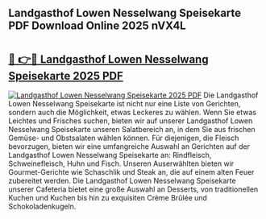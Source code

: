 ## Landgasthof Lowen Nesselwang Speisekarte PDF Download Online 2025 nVX4L

# <h2><a href="http://gc7z3u.nevu.top/?p=Landgasthof+Lowen+Nesselwang+Speisekarte">🔗 👉🔴 Landgasthof Lowen Nesselwang Speisekarte 2025 PDF</a></h2>

[![Landgasthof Lowen Nesselwang Speisekarte 2025 PDF](https://i.imgur.com/dBaPXMq.png)](http://gc7z3u.nevu.top/?p=Landgasthof+Lowen+Nesselwang+Speisekarte)
Die Landgasthof Lowen Nesselwang Speisekarte ist nicht nur eine Liste von Gerichten, sondern auch die Möglichkeit, etwas Leckeres zu wählen. Wenn Sie etwas Leichtes und Frisches suchen, bieten wir auf unserer Landgasthof Lowen Nesselwang Speisekarte unseren Salatbereich an, in dem Sie aus frischen Gemüse- und Obstsalaten wählen können. Für diejenigen, die Fleisch bevorzugen, bieten wir eine umfangreiche Auswahl an Gerichten auf der Landgasthof Lowen Nesselwang Speisekarte an: Rindfleisch, Schweinefleisch, Huhn und Fisch. Unseren Auserwählten bieten wir Gourmet-Gerichte wie Schaschlik und Steak an, die auf einem alten Feuer zubereitet werden. Die Landgasthof Lowen Nesselwang Speisekarte unserer Cafeteria bietet eine große Auswahl an Desserts, von traditionellen Kuchen und Kuchen bis hin zu exquisiten Crème Brûlée und Schokoladenkugeln.
